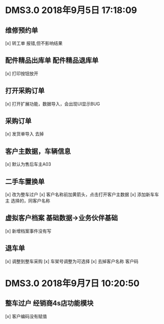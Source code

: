 # DMS3.0  2018年9月5日 17:18:09 
## 维修预约单
[x] 转工单   报错,但不影响结果
## 配件精品出库单 配件精品退库单
[x] 打印按钮放开
## 打开采购订单
[x] 打开扩展功能，数据导入，会出现UI显示BUG
## 采购订单	
[x] 发货单导入 去掉
## 客户主数据，车辆信息  
[x] 默认为售后车主A03
## 二手车置换单	
[x] 改为整车过户
[x] 客户名称前加黄箭头，点击打开客户主数据
[x] 添加新车车主	选择的，同客户名称
## 虚拟客户档案	基础数据->业务伙伴基础
[x] 新增档案事件没有写
## 退车单
[x] 调整到整车采购
[x] 车架号调整为可选择
[x] 去掉客户名称 客户码
# DMS3.0 2018年9月7日 10:20:50
## 整车过户	经销商4s店功能模块
[x] 客户编码没有赋值